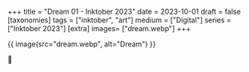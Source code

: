 +++
title = "Dream 01 - Inktober 2023"
date = 2023-10-01
draft =  false
[taxonomies]
tags = ["inktober", "art"]
medium = ["Digital"]
series = ["Inktober 2023"]
[extra]
images= ["dream.webp"]
+++

{{ image(src="dream.webp", alt="Dream") }}

🐇
